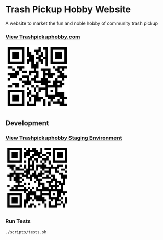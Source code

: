 # Trash Pickup Hobby Website

A website to market the fun and noble hobby of community trash pickup

### [View Trashpickuphobby.com](https://trashpickuphobby.com)
![QR Code to see website](media/trashpickuphobby-production-qr-code.png)

## Development
### [View Trashpickuphobby Staging Environment](https://aallbrig.github.io/trash-pickup-hobby/)
![QR Code to see website](media/trashpickuphobby-staging-qr-code.png)

### Run Tests

```bash
./scripts/tests.sh
```
